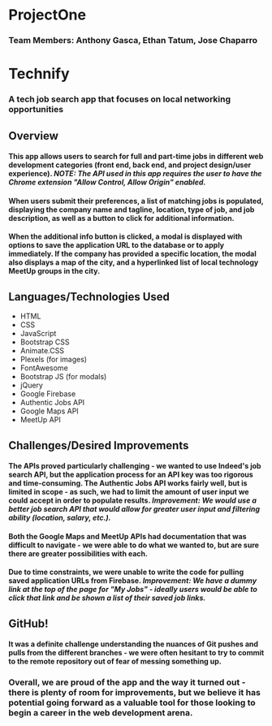 # ProjectOne
### Team Members: Anthony Gasca, Ethan Tatum, Jose Chaparro

# Technify
### A tech job search app that focuses on local networking opportunities

## Overview
#### This app allows users to search for full and part-time jobs in different web development categories (front end, back end, and project design/user experience). _**NOTE:** The API used in this app requires the user to have the Chrome extension "Allow Control, Allow Origin" enabled._

#### When users submit their preferences, a list of matching jobs is populated, displaying the company name and  tagline, location, type of job, and job description, as well as a button to click for additional information.

#### When the additional info button is clicked, a modal is displayed with options to save the application URL to the database or to apply immediately. If the company has provided a specific location, the modal also displays a map of the city, and a hyperlinked list of local technology MeetUp groups in the city.

## Languages/Technologies Used
* HTML
* CSS
* JavaScript
* Bootstrap CSS
* Animate.CSS
* Plexels (for images)
* FontAwesome
* Bootstrap JS (for modals)
* jQuery
* Google Firebase
* Authentic Jobs API
* Google Maps API
* MeetUp API

## Challenges/Desired Improvements
#### The APIs proved particularly challenging - we wanted to use Indeed's job search API, but the application process for an API key was too rigorous and time-consuming. The Authentic Jobs API works fairly well, but is limited in scope - as such, we had to limit the amount of user input we could accept in order to populate results. _**Improvement:** We would use a better job search API that would allow for greater user input and filtering ability (location, salary, etc.)._

#### Both the Google Maps and MeetUp APIs had documentation that was difficult to navigate - we were able to do what we wanted to, but are sure there are greater possibilities with each.

#### Due to time constraints, we were unable to write the code for pulling saved application URLs from Firebase. _**Improvement:** We have a dummy link at the top of the page for "My Jobs" - ideally users would be able to click that link and be shown a list of their saved job links._

## **GitHub!** 
#### It was a definite challenge understanding the nuances of Git pushes and pulls from the different branches - we were often hesitant to try to commit to the remote repository out of fear of messing something up. 

### Overall, we are proud of the app and the way it turned out - there is plenty of room for improvements, but we believe it has potential going forward as a valuable tool for those looking to begin a career in the web development arena.